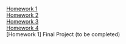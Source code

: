 [Homework 1](https://sveta1234555.github.io/genius-homework/homework-1)<br>
[Homework 2](https://sveta1234555.github.io/genius-homework/homework-2)<br>
[Homework 3](https://sveta1234555.github.io/genius-homework/homework-3)<br>
[Homework 4](https://sveta1234555.github.io/genius-homework/homework-4)<br>
[Homework 1]
Final Project (to be completed)
